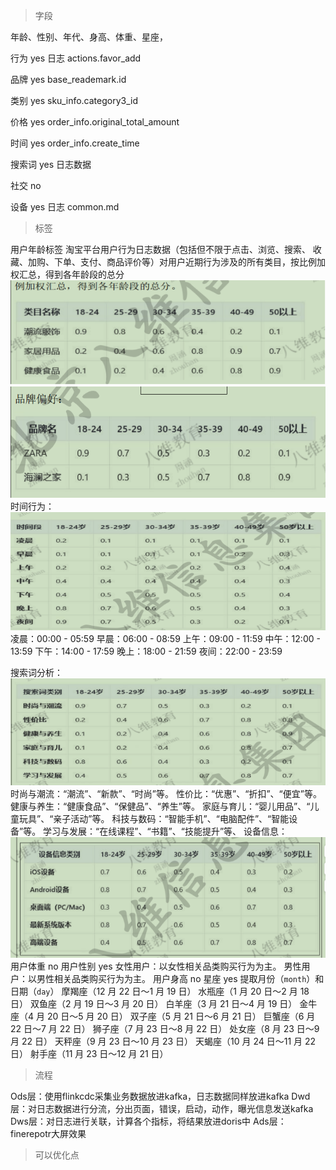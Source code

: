 >字段

年龄、性别、年代、身高、体重、星座，

行为	yes	日志	actions.favor_add

品牌	yes	base_reademark.id

类别	yes	sku_info.category3_id

价格	yes	order_info.original_total_amount

时间	yes	order_info.create_time

搜索词	yes	日志数据

社交	no

设备	yes	日志	common.md
>标签

用户年龄标签
淘宝平台用户行为日志数据（包括但不限于点击、浏览、搜索、 收藏、加购、下单、支付、商品评价等）对用户近期行为涉及的所有类目，按比例加权汇总，得到各年龄段的总分
![img.png](../imgs/img.png)
![img_1.png](../imgs/img_1.png)
时间行为：
![img_2.png](../imgs/img_2.png)
凌晨：00:00 - 05:59
早晨：06:00 - 08:59
上午：09:00 - 11:59
中午：12:00 - 13:59
下午：14:00 - 17:59
晚上：18:00 - 21:59
夜间：22:00 - 23:59

搜索词分析：
![img_3.png](../imgs/img_3.png)
时尚与潮流：“潮流”、“新款”、“时尚”等。
性价比：“优惠”、“折扣”、“便宜”等。
健康与养生：“健康食品”、“保健品”、“养生”等。
家庭与育儿：“婴儿用品”、“儿童玩具”、“亲子活动”等。
科技与数码：“智能手机”、“电脑配件”、“智能设备”等。
学习与发展：“在线课程”、“书籍”、“技能提升”等、
设备信息：
![img_4.png](../imgs/img_4.png)
用户体重	no
用户性别	yes
女性用户：以女性相关品类购买行为为主。
男性用户：以男性相关品类购买行为为主。
用户身高	no
星座	yes	提取月份（`month`）和日期（`day`）
摩羯座（12 月 22 日～1 月 19 日）
水瓶座（1 月 20 日～2 月 18 日）
双鱼座（2 月 19 日～3 月 20 日）
白羊座（3 月 21 日～4 月 19 日）
金牛座（4 月 20 日～5 月 20 日）
双子座（5 月 21 日～6 月 21 日）
巨蟹座（6 月 22 日～7 月 22 日）
狮子座（7 月 23 日～8 月 22 日）
处女座（8 月 23 日～9 月 22 日）
天秤座（9 月 23 日～10 月 23 日）
天蝎座（10 月 24 日～11 月 22 日）
射手座（11 月 23 日～12 月 21 日）

>流程

Ods层：使用flinkcdc采集业务数据放进kafka，日志数据同样放进kafka
Dwd层：对日志数据进行分流，分出页面，错误，启动，动作，曝光信息发送kafka
Dws层：对日志进行关联，计算各个指标，将结果放进doris中
Ads层：finerepotr大屏效果

>可以优化点